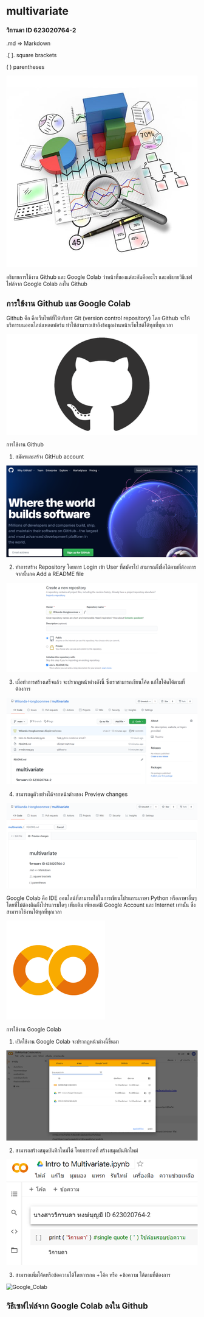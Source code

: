 # multivariate

### วิกานดา ID 623020764-2

.md => Markdown

.[ ]. square brackets

(  )  parentheses

![รูปตัวอย่าง](ภาพประกอบ.jpg)

อธิบายการใช้งาน Github และ Google Colab ว่าหน้าที่ของแต่ละอันคืออะไร และอธิบายวิธีเซฟไฟล์จาก Google Colab ลงใน Github

## การใช้งาน Github และ Google Colab

Github คือ คือเว็บไซต์ที่ให้บริการ Git (version control repository) โดย Github จะให้บริการบนออนไลน์แพลตฟอร์ม ทำให้สามารถเข้าถึงข้อมูลผ่านหน้าเว็บไซต์ได้ทุกที่ทุกเวลา 

![Github](github-mark.png)

การใช้งาน Github

1. สมัครและสร้าง GitHub account

![Github](Github1.PNG)

2. ทำการสร้าง Repository โดยการ Login เข้า User ที่สมัครไป สามารถตั้งชื่อได้ตามที่ต้องการ
จากนั้นกด Add a README file

![Github](Github2.PNG)

3. เมื่อทำการสร้างเสร็จแล้ว จะปรากฎหน้าต่างดังนี้ ซึ่งเราสามารถเขียนโค้ด แก้ไขโค้ดได้ตามที่ต้องการ

![Github](Github3.PNG)

4. สามารถดูตัวอย่างได้จากหน้าต่างของ Preview changes

![Github](Github4.PNG)

Google Colab คือ IDE ออนไลน์ที่สามารถใช้ในการเขียนโปรแกรมภาษา Python หรือภาษาอื่นๆ โดยที่ไม่ต้องติดตั้งโปรแกรมใดๆ เพิ่มเติม เพียงแค่มี Google Account และ Internet เท่านั้น ซึ่งสามารถใช้งานได้ทุกที่ทุกเวลา 

![Google_Colab](Colab1.png)

การใช้งาน Google Colab

1. เปิดใช้งาน Google Colab จะปรากฎหน้าต่างนี้ขึ้นมา

![Google_Colab](Colab2.PNG)

2. สามารถสร้างสมุดบันทึกใหม่ได้ โดยการกดที่ สร้างสมุดบันทึกใหม่ 

![Google_Colab](Colab3.PNG)

3. สามารถเพิ่มโค้ดหรือข้อความได้โดยการกด +โค้ด หรือ +ข้อความ ได้ตามที่ต้องการ

![Google_Colab](Colab4.PNG)

## วิธีเซฟไฟล์จาก Google Colab ลงใน Github

